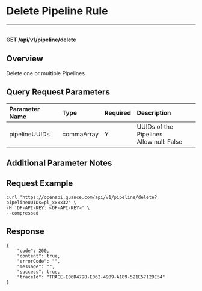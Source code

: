 # Delete Pipeline Rule

---

<br />**GET /api/v1/pipeline/delete**

## Overview
Delete one or multiple Pipelines



## Query Request Parameters

| Parameter Name        | Type     | Required   | Description              |
|:-------------------|:-------|:-----|:----------------|
| pipelineUUIDs | commaArray | Y | UUIDs of the Pipelines<br>Allow null: False <br> |

## Additional Parameter Notes




## Request Example
```shell
curl 'https://openapi.guance.com/api/v1/pipeline/delete?pipelineUUIDs=pl_xxxx32' \
-H 'DF-API-KEY: <DF-API-KEY>' \
--compressed
```




## Response
```shell
{
    "code": 200,
    "content": true,
    "errorCode": "",
    "message": "",
    "success": true,
    "traceId": "TRACE-E06D4798-E062-4909-A189-521E57129E54"
} 
```